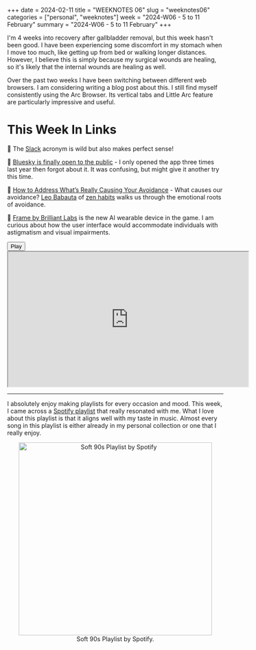 +++
date = 2024-02-11
title = "WEEKNOTES 06"
slug = "weeknotes06"
categories = ["personal", "weeknotes"]
week = "2024-W06 - 5 to 11 February"
summary = "2024-W06 - 5 to 11 February"
+++

I'm 4 weeks into recovery after gallbladder removal, but this week hasn't been good. I have been experiencing some discomfort in my stomach when I move too much, like getting up from bed or walking longer distances. However, I believe this is simply because my surgical wounds are healing, so it's likely that the internal wounds are healing as well.

Over the past two weeks I have been switching between different web browsers. I am considering writing a blog post about this. I still find myself consistently using the Arc Browser. Its vertical tabs and Little Arc feature are particularly impressive and useful.

# This Week In Links

🤯 The [Slack](https://www.theverge.com/2016/9/28/13098164/slack-is-an-acronym) acronym is wild but also makes perfect sense!

🦋 [Bluesky is finally open to the public](https://www.platformer.news/bluesky-public-opening-jay-graber/?ref=krabf.com) - I only opened the app three times last year then forgot about it. It was confusing, but might give it another try this time.

💖 [How to Address What’s Really Causing Your Avoidance](https://zenhabits.net/whats-causing-your-avoidance/) - What causes our avoidance? [Leo Babauta](http://leobabauta.com/?ref=krabf.com) of [zen habits](https://zenhabits.net/about/?ref=krabf.com) walks us through the emotional roots of avoidance.

🥸 [Frame by Brilliant Labs](https://brilliant.xyz/products/frame) is the new AI wearable device in the game. I am curious about how the user interface would accommodate individuals with astigmatism and visual impairments.  

<lite-youtube videoid="xiR-XojPVLk" style="background-image: url(&quot;https://i.ytimg.com/vi/xiR-XojPVLk/hqdefault.jpg&quot;);" class="lyt-activated"><button type="button" class="lty-playbtn"><span class="lyt-visually-hidden">Play</span></button><iframe width="560" height="315" title="Play" allow="accelerometer; autoplay; encrypted-media; gyroscope; picture-in-picture" allowfullscreen="" src="https://www.youtube-nocookie.com/embed/xiR-XojPVLk?autoplay"></iframe></lite-youtube>

---

I absolutely enjoy making playlists for every occasion and mood. This week, I came across a [Spotify playlist](https://open.spotify.com/playlist/37i9dQZF1DX2syo5w7a1cu) that really resonated with me. What I love about this playlist is that it aligns well with my taste in music. Almost every song in this playlist is either already in my personal collection or one that I really enjoy.  

<div align="center">
   <a href="https://open.spotify.com/playlist/37i9dQZF1DX2syo5w7a1cu"><img src="/weeknotes/weeknotes06/spotify-soft-90s.jpg" alt="Soft 90s Playlist by Spotify" width="450">
</a>
<figcaption>Soft 90s Playlist by Spotify.</figcaption>
</figure>
</div>